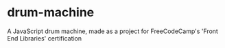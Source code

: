# drum-machine
A JavaScript drum machine, made as a project for FreeCodeCamp's 'Front End Libraries' certification
